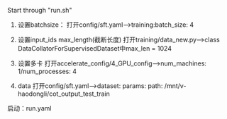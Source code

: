 Start through "run.sh"

1. 设置batchsize：
打开config/sft.yaml-->training:batch_size: 4

2. 设置input_ids max_length(截断长度)
打开training/data_new.py-->class DataCollatorForSupervisedDataset中max_len = 1024

3. 设置多卡
打开accelerate_config/4_GPU_config-->num_machines: 1/num_processes: 4   

4. data
打开config/sft.yaml-->dataset: params: path: /mnt/v-haodongli/cot_output_test_train


启动：run.yaml